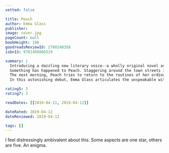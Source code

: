 ```yaml
---
vetted: false

title: Peach
author: Emma Glass
publisher: 
image: cover.jpg
pageCount: null
bookHeight: 198
goodreadsReviewId: 2780240358
isbn13: 9781408886519

summary: |
  Introducing a dazzling new literary voice--a wholly original novel as groundbreaking as the works of Eimear McBride and Max Porter.
  Something has happened to Peach. Staggering around the town streets in the aftermath of an assault, Peach feels a trickle of blood down her legs, a lingering smell of her anonymous attacker on her skin. It hurts to walk, but she manages to make her way to her home, where she stumbles into another oddly nightmarish reality: Her parents can't seem to comprehend that anything has happened to their daughter.
  The next morning, Peach tries to return to the routines of her ordinary life, going to classes, spending time with her boyfriend, Green, trying to find comfort in the thought of her upcoming departure for college. And yet, as Peach struggles through the next few days, she is stalked by the memories of her unacknowledged trauma. Sleeping is hard when she is haunted by the glimpses of that stranger's gaping mouth. Working is hard when her assailant's rancid smell still fills her nostrils. Eating is impossible when her stomach is swollen tight as a drum. Though she tries to close her eyes to what has happened, Peach at last begins to understand the drastic, gruesome action she must take.
  In this astonishing debut, Emma Glass articulates the unspeakable with breathtaking verve. Intensely physical, with rhythmic, visceral prose, Peach marks the arrival of a visionary new voice.

rating5: 3
rating7: 3

readDates: [[2019-04-11, 2019-04-12]]

dateRated: 2019-04-12
dateReviewed: 2019-04-12

tags: []
---
```


I feel distressingly ambivalent about this. Some aspects are one star, others are five. An enigma.

